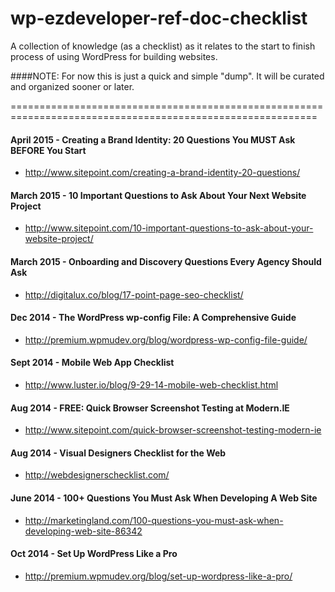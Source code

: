 wp-ezdeveloper-ref-doc-checklist
================================

A collection of knowledge (as a checklist) as it relates to the start to finish process of using WordPress for building websites.


####NOTE: For now this is just a quick and simple "dump". It will be curated and organized sooner or later.

===========================================================================================================

#### April 2015 - Creating a Brand Identity: 20 Questions You MUST Ask BEFORE You Start
 - http://www.sitepoint.com/creating-a-brand-identity-20-questions/


#### March 2015 - 10 Important Questions to Ask About Your Next Website Project
 - http://www.sitepoint.com/10-important-questions-to-ask-about-your-website-project/


#### March 2015 - Onboarding and Discovery Questions Every Agency Should Ask
- http://digitalux.co/blog/17-point-page-seo-checklist/


#### Dec 2014 - The WordPress wp-config File: A Comprehensive Guide
- http://premium.wpmudev.org/blog/wordpress-wp-config-file-guide/


#### Sept 2014 - Mobile Web App Checklist
- http://www.luster.io/blog/9-29-14-mobile-web-checklist.html


#### Aug 2014 - FREE: Quick Browser Screenshot Testing at Modern.IE
- http://www.sitepoint.com/quick-browser-screenshot-testing-modern-ie


#### Aug 2014 - Visual Designers Checklist for the Web
- http://webdesignerschecklist.com/


#### June 2014 - 100+ Questions You Must Ask When Developing A Web Site
- http://marketingland.com/100-questions-you-must-ask-when-developing-web-site-86342


#### Oct 2014 - Set Up WordPress Like a Pro
- http://premium.wpmudev.org/blog/set-up-wordpress-like-a-pro/
